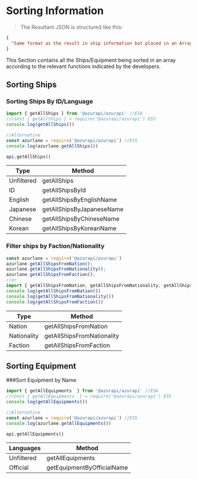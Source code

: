 # Sorting Information
> The Resultant JSON is structured like this:

```json
{
  "Same format as the result in ship information but placed in an Array"
}
```

This Section contains all the Ships/Equipment being sorted in an array according to the relevant functions indicated by the developers.

## Sorting Ships

### Sorting Ships By ID/Language
```javascript
import { getAllShips } from '@azurapi/azurapi' //ES6
//const { getAllShips } = require('@azurapi/azurapi') ES5
console.log(getAllShips())

//Alternative
const azurlane = require('@azurapi/azurapi') //ES5
console.log(azurlane.getAllShips())
```
```python
api.getAllShips()
```

| Type      | Method                    |
|-----------|---------------------------|
| Unfiltered| getAllShips               |
| ID        | getAllShipsById           |
| English   | getAllShipsByEnglishName  |
| Japanese  | getAllShipsByJapaneseName |
| Chinese   | getAllShipsByChineseName  |
| Korean    | getAllShipsByKoreanName   |

### Filter ships by Faction/Nationality
```javascript
const azurlane = require('@azurapi/azurapi')
azurlane.getAllShipsFromNation();
azurlane.getAllShipsFromNationality();
azurlane.getAllShipsFromFaction();
//or
import { getAllShipsFromNation, getAllShipsFromNationality, getAllShipsFromFaction } from '@azurapi/azurapi'
console.log(getAllShipsFromNation())
console.log(getAllShipsFromNationality())
console.log(getAllShipsFromFaction())
```

| Type        | Method                    |
|-------------|---------------------------|
| Nation      | getAllShipsFromNation     |
| Nationality | getAllShipsFromNationality|
| Faction     | getAllShipsFromFaction    |

## Sorting Equipment

###Sort Equipment by Name
```javascript
import { getAllEquipments  } from '@azurapi/azurapi' //ES6
//const { getAllEquipments  } = require('@azurapi/azurapi') ES5
console.log(getAllEquipments())

//Alternative
const azurlane = require('@azurapi/azurapi') //ES5
console.log(azurlane.getAllEquipments())
```
```python
api.getAllEquipments()
```
| Languages | Method                    |
|-----------|---------------------------|
| Unfiltered| getAllEquipments          |
| Official  | getEquipmentByOfficialName|
